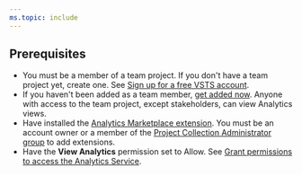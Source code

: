 ```yaml
---
ms.topic: include
---
```


<a id="prerequisites">  </a>
## Prerequisites  

* You must be a member of a team project. If you don't have a team project yet, create one. See [Sign up for a free VSTS account](/vsts/user-guide/sign-up-invite-teammates). 
* If you haven't been added as a team member, [get added now](/vsts/accounts/add-account-users-assign-access-levels). Anyone with access to the team project, except stakeholders, can view Analytics views.
* Have installed the [Analytics Marketplace extension](https://marketplace.visualstudio.com/items?itemName=ms.vss-analytics). You must be an account owner or a member of the [Project Collection Administrator group](/vsts/organizations/security/set-project-collection-level-permissions) to add extensions.
* Have the **View Analytics** permission set to Allow. See [Grant permissions  to access the Analytics Service](/vsts/report/analytics/analytics-security).
